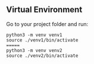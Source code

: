
## Virtual Environment
Go to your project folder and run:

    python3 -m venv venv1 
    source ./venv1/bin/activate
    =====
    python3 -m venv venv2
    source ./venv2/bin/activate
